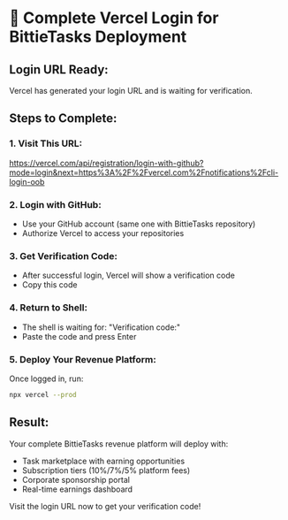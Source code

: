 # 🔐 Complete Vercel Login for BittieTasks Deployment

## Login URL Ready:
Vercel has generated your login URL and is waiting for verification.

## Steps to Complete:

### 1. Visit This URL:
https://vercel.com/api/registration/login-with-github?mode=login&next=https%3A%2F%2Fvercel.com%2Fnotifications%2Fcli-login-oob

### 2. Login with GitHub:
- Use your GitHub account (same one with BittieTasks repository)
- Authorize Vercel to access your repositories

### 3. Get Verification Code:
- After successful login, Vercel will show a verification code
- Copy this code

### 4. Return to Shell:
- The shell is waiting for: "Verification code:"
- Paste the code and press Enter

### 5. Deploy Your Revenue Platform:
Once logged in, run:
```bash
npx vercel --prod
```

## Result:
Your complete BittieTasks revenue platform will deploy with:
- Task marketplace with earning opportunities
- Subscription tiers (10%/7%/5% platform fees)
- Corporate sponsorship portal
- Real-time earnings dashboard

Visit the login URL now to get your verification code!
